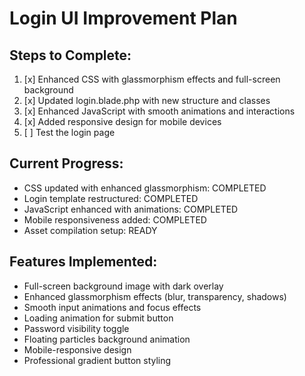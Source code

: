 # Login UI Improvement Plan

## Steps to Complete:

1. [x] Enhanced CSS with glassmorphism effects and full-screen background
2. [x] Updated login.blade.php with new structure and classes
3. [x] Enhanced JavaScript with smooth animations and interactions
4. [x] Added responsive design for mobile devices
5. [ ] Test the login page

## Current Progress:
- CSS updated with enhanced glassmorphism: COMPLETED
- Login template restructured: COMPLETED
- JavaScript enhanced with animations: COMPLETED
- Mobile responsiveness added: COMPLETED
- Asset compilation setup: READY

## Features Implemented:
- Full-screen background image with dark overlay
- Enhanced glassmorphism effects (blur, transparency, shadows)
- Smooth input animations and focus effects
- Loading animation for submit button
- Password visibility toggle
- Floating particles background animation
- Mobile-responsive design
- Professional gradient button styling
